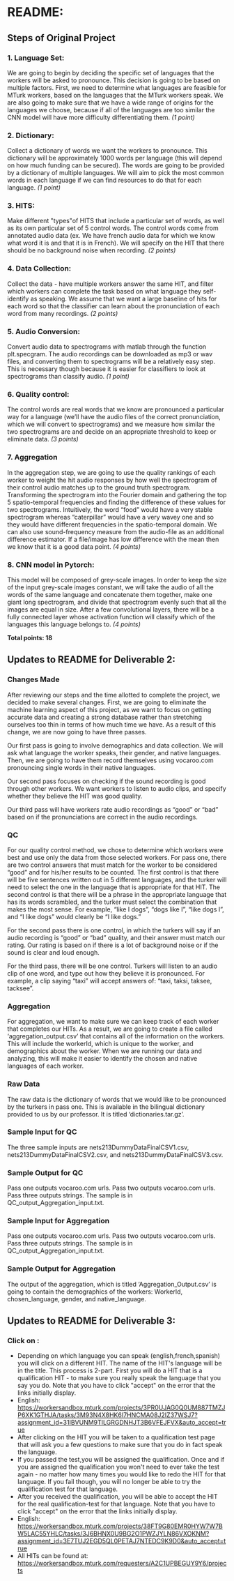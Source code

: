 # README:

## Steps of Original Project

### 1. Language Set:
We are going to begin by deciding the specific set of languages that the workers will be asked to pronounce. This decision is going to be based on multiple factors. First, we need to determine what languages are feasible for MTurk workers, based on the languages that the MTurk workers speak. We are also going to make sure that we have a wide range of origins for the languages we choose, because if all of the languages are too similar the CNN model will have more difficulty differentiating them. *(1 point)*

### 2. Dictionary:
Collect a dictionary of words we want the workers to pronounce. This dictionary will be approximately 1000 words per language (this will depend on how much funding can be secured). The words are going to be provided by a dictionary of multiple languages. We will aim to pick the most common words in each language if we can find resources to do that for each language. *(1 point)*

### 3. HITS:
Make different "types"of HITS that include a particular set of words, as well as its own particular set of 5 control words. The control words come from annotated audio data (ex. We have french audio data for which we know what word it is and that it is in French). We will specify on the HIT that there should be no background noise when recording. *(2 points)*

### 4. Data Collection:
Collect the data - have multiple workers answer the same HIT, and filter which workers can complete the task based on what language they self-identify as speaking. We assume that we want a large baseline of hits for each word so that the classifier can learn about the pronunciation of each word from many recordings. *(2 points)*

### 5. Audio Conversion:
Convert audio data to spectrograms with matlab through the function plt.specgram. The audio recordings can be downloaded as mp3 or wav files, and converting them to spectrograms will be a relatively easy step.  This is necessary though because it is easier for classifiers to look at spectrograms than classify audio. *(1 point)*

### 6. Quality control:
The control words are real words that we know are pronounced a particular way for a language (we’ll have the audio files of the correct pronunciation, which we will convert to spectrograms) and we measure how similar the two spectrograms are and decide on an appropriate threshold to keep or eliminate data. *(3 points)*

### 7. Aggregation
In the aggregation step, we are going to use the quality rankings of each worker to weight the hit audio responses by how well the spectrogram of their control audio matches up to the ground truth spectrogram. Transforming the spectrogram into the  Fourier domain and gathering the top 5 spatio-temporal frequencies and finding the difference of these values for two spectrograms. Intuitively, the word “food” would have a very stable spectrogram whereas  “caterpillar” would have a very wavey one and so they would have different frequencies in the spatio-temporal domain. We can also use sound-frequency measure from the audio-file as an additional difference estimator. If a file/image has low difference with the mean then we know that it is a good data point. *(4 points)*

### 8. CNN model in Pytorch:
This model will be composed of grey-scale images. In order to keep the size of the input grey-scale images constant, we will take the audio of all the words of the same language and concatenate them together, make one giant long spectrogram, and divide that spectrogram evenly such that all the images are equal in size. After a few convolutional layers, there will be a fully connected layer whose activation function will classify which of the languages this language belongs to. *(4 points)*

**Total points: 18**

## Updates to README for Deliverable 2:

### Changes Made
After reviewing our steps and the time allotted to complete the project, we decided to make several changes. First, we are going to eliminate the machine learning aspect of this project, as we want to focus on getting accurate data and creating a strong database rather than stretching ourselves too thin in terms of how much time we have. As a result of this change, we are now going to have three passes. 

Our first pass is going to involve demographics and data collection. We will ask what language the worker speaks, their gender, and native languages. Then, we are going to have them record themselves using vocaroo.com pronouncing single words in their native languages.

Our second pass focuses on checking if the sound recording is good through other workers. We want workers to listen to audio clips, and specify whether they believe the HIT was good quality.

Our third pass will have workers rate audio recordings as “good” or “bad” based on if the pronunciations are correct in the audio recordings.

### QC
For our quality control method, we chose to determine which workers were best and use only the data from those selected workers.  For pass one, there are two control answers that must match for the worker to be considered “good” and for his/her results to be counted.  The first control is that there will be five sentences written out in 5 different languages, and the turker will need to select the one in the language that is appropriate for that HIT.  The second control is that there will be a phrase in the appropriate language that has its words scrambled, and the turker must select the combination that makes the most sense.  For example, “like I dogs”, “dogs like I”, “like dogs I”, and “I like dogs” would clearly be “I like dogs.”

For the second pass there is one control, in which the turkers will say if an audio recording is “good” or “bad” quality, and their answer must match our rating.  Our rating is based on if there is a lot of background noise or if the sound is clear and loud enough.

For the third pass, there will be one control.  Turkers will listen to an audio clip of one word, and type out how they believe it is pronounced.  For example, a clip saying “taxi” will accept answers of: “taxi, taksi, taksee, tacksee”.

### Aggregation
For aggregation, we want to make sure we can keep track of each worker that completes our HITs. As a result, we are going to create a file called ‘aggregation_output.csv’ that contains all of the information on the workers. This will include the workerId, which is unique to the worker, and demographics about the worker. When we are running our data and analyzing, this will make it easier to identify the chosen and native languages of each worker. 

### Raw Data
The raw data is the dictionary of words that we would like to be pronounced by the turkers in pass one. This is available in the bilingual dictionary provided to us by our professor. It is titled ‘dictionaries.tar.gz’. 

### Sample Input for QC
The three sample inputs are nets213DummyDataFinalCSV1.csv, nets213DummyDataFinalCSV2.csv, and nets213DummyDataFinalCSV3.csv.

### Sample Output for QC
Pass one outputs vocaroo.com urls.  Pass two outputs vocaroo.com urls.  Pass three outputs strings.  The sample is in QC_output_Aggregation_input.txt.

### Sample Input for Aggregation
Pass one outputs vocaroo.com urls.  Pass two outputs vocaroo.com urls.  Pass three outputs strings.  The sample is in QC_output_Aggregation_input.txt.

### Sample Output for Aggregation
The output of the aggregation, which is titled ‘Aggregation_Output.csv’ is going to contain the demographics of the workers: WorkerId, chosen_language, gender, and native_language. 

## Updates to README for Deliverable 3:

### Click on : 

- Depending on which language you can speak (english,french,spanish) you will click on a different HIT. The name of the HIT's language will be in the title. This process is 2-part. First you will do a HIT that is a qualification HIT - to make sure you really  speak the language that you say you do. Note that you have to click "accept" on the error that the links initially display. 
- English: https://workersandbox.mturk.com/projects/3PR0UJAG0Q0UM887TMZJP6XK1GTHJA/tasks/3M93N4X8HK6I7HNCMA08J2IZ37WSJ7?assignment_id=31IBVUNM9TILGRGDNHJT3B6VFEJFVX&auto_accept=true
- After clicking on the HIT you will be taken to a qualification test page that will ask you a few questions to make sure that you do in fact speak the language.
- If you passed the test,you will  be assigned the qualification. Once and if you are assigned the qualification you won't need to ever take the test again - no matter how many times you would like to redo the HIT for that language. If you fail though, you will no longer be able to try the qualification test for that language. 
- After you received the qualification, you will be able to accept the  HIT for the real qualification-test for that language. Note that you have to click "accept" on the error that the links initially display. 
- English: https://workersandbox.mturk.com/projects/38FT9G80EMR0HYW7W7BW5LAC55YHLC/tasks/3J6BHNX0U9BG2O1PWZJYLN86VXOKNM?assignment_id=3E7TUJ2EGD5QL0PETAJ7NTEDC9K9D0&auto_accept=true
- All HITs can be found at: https://workersandbox.mturk.com/requesters/A2C1UPBEGUY9Y6/projects